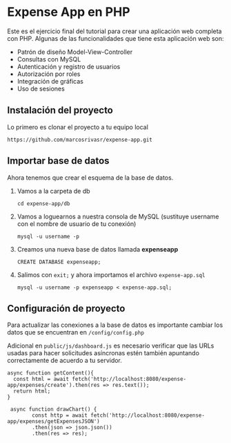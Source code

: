# Expense App en PHP
Este es el ejercicio final del tutorial para crear una aplicación web completa con PHP. Algunas de las funcionalidades que tiene esta aplicación web son:
- Patrón de diseño Model-View-Controller
- Consultas con MySQL
- Autenticación y registro de usuarios
- Autorización por roles
- Integración de gráficas
- Uso de sesiones

## Instalación del proyecto

Lo primero es clonar el proyecto a tu equipo local

```https://github.com/marcosrivasr/expense-app.git```

## Importar base de datos

Ahora tenemos que crear el esquema de la base de datos.

1. Vamos a la carpeta de db

    ```cd expense-app/db```

2. Vamos a loguearnos a nuestra consola de MySQL (sustituye username con el nombre de usuario de tu conexión)

    ```terminal 
    mysql -u username -p
    ```

3. Creamos una nueva base de datos llamada **expenseapp**

    ```shell
    CREATE DATABASE expenseapp;
    ```

4. Salimos con `exit;` y ahora importamos el archivo `expense-app.sql`

    ```shell    
    mysql -u username -p expenseapp < expense-app.sql;
    ```

## Configuración de proyecto

Para actualizar las conexiones a la base de datos es importante cambiar los datos que se encuentran en `/config/config.php`

Adicional en `public/js/dashboard.js` es necesario verificar que las URLs usadas para hacer solicitudes asíncronas estén también apuntando correctamente de acuerdo a tu servidor.

```
async function getContent(){
  const html = await fetch('http://localhost:8080/expense-app/expenses/create').then(res => res.text());
  return html;
}
```

```
 async function drawChart() {
        const http = await fetch('http://localhost:8080/expense-app/expenses/getExpensesJSON')
        .then(json => json.json())
        .then(res => res);
```